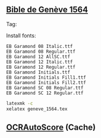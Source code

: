 ## [Bible de Genève 1564](https://github.com/raphink/geneve_1564)

Tag: 

Install fonts:

```
EB Garamond 08 Italic.ttf
EB Garamond 08 Regular.ttf
EB Garamond 12 AllSC.ttf
EB Garamond 12 Italic.ttf
EB Garamond 12 Regular.ttf
EB Garamond Initials.ttf
EB Garamond Initials Fill1.ttf
EB Garamond Initials Fill2.ttf
EB Garamond SC 08 Regular.ttf
EB Garamond SC 12 Regular.ttf
```

```sh
latexmk -c
xelatex geneve_1564.tex
```

## [OCRAutoScore](https://github.com/vkgo/OCRAutoScore) (Cache)